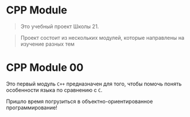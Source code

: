 # CPP Module #

> Это учебный проект Школы 21.

> Проект состоит из нескольких модулей, которые направлены на изучение разных тем

# CPP Module 00 #

Это первый модуль `C++` предназначен для того, чтобы помочь понять особенности языка по сравнению с `C`.

Пришло время погрузиться в объектно-ориентированное программирование!

